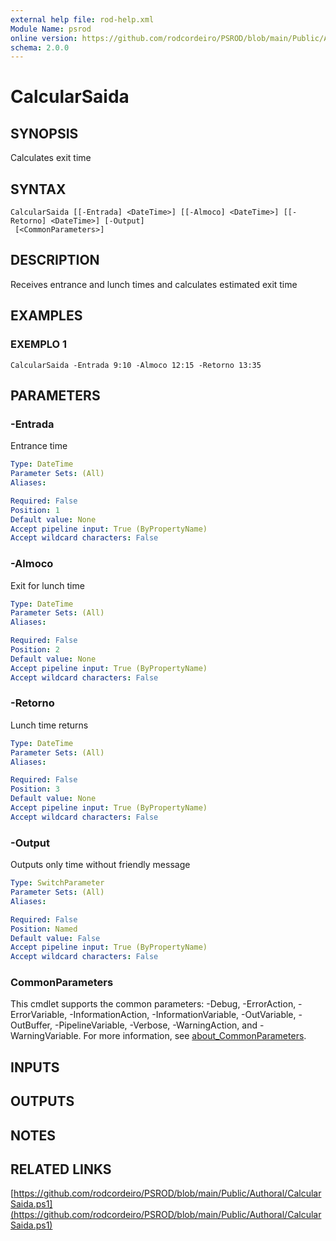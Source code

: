 ```yaml
---
external help file: rod-help.xml
Module Name: psrod
online version: https://github.com/rodcordeiro/PSROD/blob/main/Public/Authoral/CalcularSaida.ps1
schema: 2.0.0
---
```


# CalcularSaida

## SYNOPSIS
Calculates exit time

## SYNTAX

```
CalcularSaida [[-Entrada] <DateTime>] [[-Almoco] <DateTime>] [[-Retorno] <DateTime>] [-Output]
 [<CommonParameters>]
```

## DESCRIPTION
Receives entrance and lunch times and calculates estimated exit time

## EXAMPLES

### EXEMPLO 1
```
CalcularSaida -Entrada 9:10 -Almoco 12:15 -Retorno 13:35
```

## PARAMETERS

### -Entrada
Entrance time

```yaml
Type: DateTime
Parameter Sets: (All)
Aliases:

Required: False
Position: 1
Default value: None
Accept pipeline input: True (ByPropertyName)
Accept wildcard characters: False
```

### -Almoco
Exit for lunch time

```yaml
Type: DateTime
Parameter Sets: (All)
Aliases:

Required: False
Position: 2
Default value: None
Accept pipeline input: True (ByPropertyName)
Accept wildcard characters: False
```

### -Retorno
Lunch time returns

```yaml
Type: DateTime
Parameter Sets: (All)
Aliases:

Required: False
Position: 3
Default value: None
Accept pipeline input: True (ByPropertyName)
Accept wildcard characters: False
```

### -Output
Outputs only time without friendly message

```yaml
Type: SwitchParameter
Parameter Sets: (All)
Aliases:

Required: False
Position: Named
Default value: False
Accept pipeline input: True (ByPropertyName)
Accept wildcard characters: False
```

### CommonParameters
This cmdlet supports the common parameters: -Debug, -ErrorAction, -ErrorVariable, -InformationAction, -InformationVariable, -OutVariable, -OutBuffer, -PipelineVariable, -Verbose, -WarningAction, and -WarningVariable. For more information, see [about_CommonParameters](http://go.microsoft.com/fwlink/?LinkID=113216).

## INPUTS

## OUTPUTS

## NOTES

## RELATED LINKS

[https://github.com/rodcordeiro/PSROD/blob/main/Public/Authoral/CalcularSaida.ps1](https://github.com/rodcordeiro/PSROD/blob/main/Public/Authoral/CalcularSaida.ps1)

